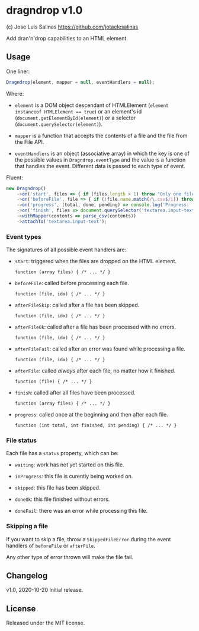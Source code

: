 # dragndrop v1.0

(c) Jose Luis Salinas <https://github.com/jotaelesalinas>

Add dran'n'drop capabilities to an HTML element.

## Usage

One liner:

```javascript
Dragndrop(element, mapper = null, eventHandlers = null);
```

Where:

- `element` is a DOM object descendant of HTMLElement (`element instanceof HTMLElement == true`)
  or an element's id (`document.getElementById(element)`) or a selector (`document.querySelector(element)`).

- `mapper` is a function that accepts the contents of a file and the file from the File API.

- `eventHandlers` is an object (associative array) in which the key is one of the possible values in `Dragndrop.eventType`
  and the value is a function that handles the event. Different data is passed to each type of event.

Fluent:

```javascript
new Dragndrop()
	->on('start', files => { if (files.length > 1) throw "Only one file is accepted."; })
	->on('beforeFile', file => { if (!file.name.match(/\.csv$/i)) throw new SkippedFileError("Not a CSV file."); })
	->on('progress', (total, done, pending) => console.log('Progress: ' + (done * 100 / total).toFixed(2) + '%'))
	->on('finish', files => document.querySelector('textarea.input-text').value = files[0].contents)
	->withMapper(contents => parse_csv(contents))
	->attachTo('textarea.input-text');
```

### Event types

The signatures of all possible event handlers are:

- `start`: triggered when the files are dropped on the HTML element.

  `function (array files) { /* ... */ }`

- `beforeFile`: called before processing each file.

  `function (file, idx) { /* ... */ }`

- `afterFileSkip`: called after a file has been skipped.

  `function (file, idx) { /* ... */ }`

- `afterFileOk`: called after a file has been processed with no errors.

  `function (file, idx) { /* ... */ }`

- `afterFileFail`: called after an error was found while processing a file. 

  `function (file, idx) { /* ... */ }`

- `afterFile`: called _always_ after each file, no matter how it finished.

  `function (file) { /* ... */ }`

- `finish`: called after all files have been processed.

  `function (array files) { /* ... */ }`

- `progress`: called once at the beginning and then after each file.

  `function (int total, int finished, int pending) { /* ... */ }`

### File status

Each file has a `status` property, which can be:

- `waiting`: work has not yet started on this file.

- `inProgress`: this file is curently being worked on.

- `skipped`: this file has been skipped.

- `doneOk`: this file finished without errors.

- `doneFail`: there was an error while processing this file.

### Skipping a file

If you want to skip a file, throw a `SkippedFileError` during the event handlers of `beforeFile` or `afterFile`.

Any other type of error thrown will make the file fail.

## Changelog

v1.0, 2020-10-20
Initial release.

## License

Released under the MIT license.
